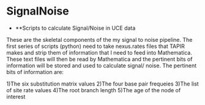 # SignalNoise
* **Scripts to calculate Signal/Noise in UCE data


These are the skeletal components of the my signal to noise pipeline. The first series of scripts (python) need to take nexus.rates files that TAPIR makes and strip them of information that I need to feed into Mathematica. These text files will then be read by Mathematica and the pertinent bits of information will be stored and used to calculate signal/ noise. The pertinent bits of information are:

1)The six substitution matrix values
2)The four base pair frequeies
3)The list of site rate values
4)The root branch length
5)The age of the node of interest
